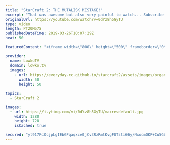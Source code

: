```yaml
---
title: "StarCraft 2: THE MUTALISK MISTAKE!"
excerpt: "That was awesome but also very painful to watch... Subscribe for more videos: http://lowko.tv/youtube More StarCraft 2 casts: https://youtu.be/rQMflTegTQ4  A Platinum League match of Zerg vs Protoss. While Mutalisks usually aren't a good choice versus Stargate openers, it worked out really well in this"
originalUrl: https://youtube.com/watch?v=0dYz8h5GyTU
type: video
length: PT20M57S
publishedDateTime: 2019-03-26T10:07:29Z
heat: 50

featuredContent: "<iframe width=\"800\" height=\"500\" frameborder=\"0\" src=\"https://www.youtube.com/embed/0dYz8h5GyTU\" allow=\"accelerometer; autoplay; encrypted-media; gyroscope; picture-in-picture\" allowfullscreen></iframe>"

provider:
  name: LowkoTV
  domain: lowko.tv
  images:
    - url: https://everyday-cc.github.io/starcraft2/assets/images/organizations/lowko.tv-50x50.jpg
      width: 50
      height: 50

topics:
  - StarCraft 2

images:
  - url: https://i.ytimg.com/vi/0dYz8h5GyTU/maxresdefault.jpg
    width: 1280
    height: 720
    isCached: true

secured: "yt917FcOcjpLgIEbGFqaqxce0jCv3RzRmtKvgFUTzti66y/NxocmOKP+Cu5GbfH0voJ4Dqr/UhtGLJmFvGB6Ag54zrKB8vw4qEC6RR6os8XY3cQPiBAB5Z8gnZ2ah4f5HHWHGGh+bCzL1+xw3RX+hVTHiZA+hu62yRBxBSMat+uQv/tPGI/Tazz/ww7Ujqgyw3zhA/A2PxreBM0PKlPo8o6ID7+Ox+cJPwuwQECY6XfDKx08p+wBVlLvzECgkXa8/uVilJ2QmPiizMRw89BMU35nTGhUoPx8FvTCYKW2zDLEI2GvmxEBVhAIZtk6N1661XvQ9o+onYs5FREo+E/1MaxQq0nAR+3cKu9FHlPXSVyq7PmM3sdzX2/BPAGBI9vY16AcvQoxGrwkB8FtMU6xCjRAb5nmvpzp5HgBcVogxIA=;KSTAprfRFYHSitcfezx58Q=="
---
```


